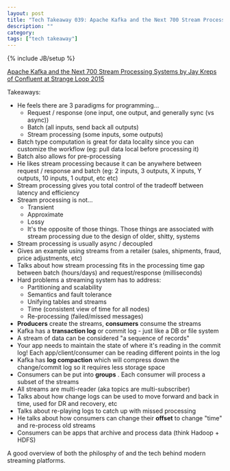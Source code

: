 ```yaml
---
layout: post
title: "Tech Takeaway 039: Apache Kafka and the Next 700 Stream Processing Systems by Jay Kreps"
description: ""
category: 
tags: ["tech takeaway"]
---
```

{% include JB/setup %}

[Apache Kafka and the Next 700 Stream Processing Systems by Jay Kreps of Confluent at Strange Loop 2015](https://www.youtube.com/watch?v=9RMOc0SwRro)
 
Takeaways:

* He feels there are 3 paradigms for programming...
    * Request / response (one input, one output, and generally sync (vs async))
    * Batch (all inputs, send back all outputs)
    * Stream processing (some inputs, some outputs)
* Batch type computation is great for data locality since you can customize the workflow (eg: pull data local before processing it)
* Batch also allows for pre-processing
* He likes stream processing because it can be anywhere between request / response and batch (eg: 2 inputs, 3 outputs, X inputs, Y outputs, 10 inputs, 1 output, etc etc)
* Stream processing gives you total control of the tradeoff between latency and efficiency
* Stream processing is not...
    * Transient
    * Approximate
    * Lossy
    * It's the opposite of those things.  Those things are associated with stream processing due to the design of older, shitty, systems
* Stream processing is usually async / decoupled
* Gives an example using streams from a retailer (sales, shipments, fraud, price adjustments, etc)
* Talks about how stream processing fits in the processing time gap between batch (hours/days) and request/response (milliseconds)
* Hard problems a streaming system has to address:
    * Partitioning and scalability
    * Semantics and fault tolerance
    * Unifying tables and streams
    * Time (consistent view of time for all nodes)
    * Re-processing (failed/missed messages)
* **Producers** create the streams, **consumers** consume the streams
* Kafka has a **transaction log** or commit log - just like a DB or file system
* A stream of data can be considered "a sequence of records"
* Your app needs to maintain the state of where it's reading in the commit log!  Each app/client/consumer can be reading different points in the log
* Kafka has **log compaction** which will compress down the change/commit log so it requires less storage space
* Consumers can be put into **groups** .  Each consumer will process a subset of the streams
* All streams are multi-reader (aka topics are multi-subscriber)
* Talks about how change logs can be used to move forward and back in time, used for DR and recovery, etc
* Talks about re-playing logs to catch up with missed processing
* He talks about how consumers can change their **offset** to change "time" and re-process old streams
* Consumers can be apps that archive and process data (think Hadoop + HDFS)

A good overview of both the philosphy of and the tech behind modern streaming platforms.